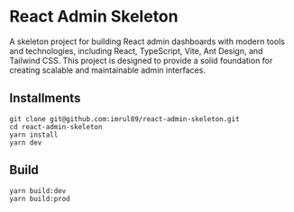 # React Admin Skeleton
A skeleton project for building React admin dashboards with modern tools and technologies, including React, TypeScript, Vite, Ant Design, and Tailwind CSS. This project is designed to provide a solid foundation for creating scalable and maintainable admin interfaces.


## Installments

```
git clone git@github.com:imrul89/react-admin-skeleton.git
cd react-admin-skeleton
yarn install
yarn dev
```

## Build

```
yarn build:dev
yarn build:prod
```
